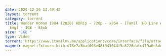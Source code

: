 ```yaml
---
date: 2020-12-26 13:40:43
layout: torrent
category: torrent
title: Wonder Woman 1984 (2020) HDRip - 720p - x264 - [Tamil (HQ Line Audio) +
  Eng] - 1GB - ESub
size: "1GB "
type: Video
torrent: https://www.1tamilmv.me/applications/core/interface/file/attachment.php?id=70697
magnet: magnet:?xt=urn:btih:d78e7a5baf008e48f941644f5a3226dafc419a6e&dn=www.1TamilMV.me%20-%20Wonder%20Woman%201984%20(2020)%20HDRip%20-%20720p%20-%20%5bTamil%20(HQ%20Line)%20%2b%20Eng%5d.mkv&tr=udp%3a%2f%2fp4p.arenabg.com%3a1337%2fannounce&tr=http%3a%2f%2fpow7.com%3a80%2fannounce&tr=udp%3a%2f%2ftracker.tiny-vps.com%3a6969%2fannounce&tr=http%3a%2f%2ftracker2.itzmx.com%3a6961%2fannounce&tr=udp%3a%2f%2f151.80.120.114%3a2710%2fannounce&tr=udp%3a%2f%2f9.rarbg.com%3a2790%2fannounce&tr=udp%3a%2f%2f9.rarbg.to%3a2740%2fannounce&tr=udp%3a%2f%2fopen.stealth.si%3a80%2fannounce&tr=udp%3a%2f%2ftracker.leechers-paradise.org%3a6969%2fannounce&tr=udp%3a%2f%2ftracker.opentrackr.org%3a1337%2fannounce&tr=http%3a%2f%2ft.nyaatracker.com%3a80%2fannounce
---
```

